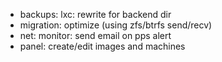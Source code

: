 * backups: lxc: rewrite for backend dir
* migration: optimize (using zfs/btrfs send/recv)
* net: monitor: send email on pps alert
* panel: create/edit images and machines
